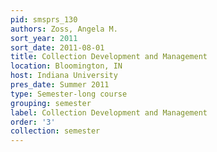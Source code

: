 ```yaml
---
pid: smsprs_130
authors: Zoss, Angela M.
sort_year: 2011
sort_date: 2011-08-01
title: Collection Development and Management
location: Bloomington, IN
host: Indiana University
pres_date: Summer 2011
type: Semester-long course
grouping: semester
label: Collection Development and Management
order: '3'
collection: semester
---
```

